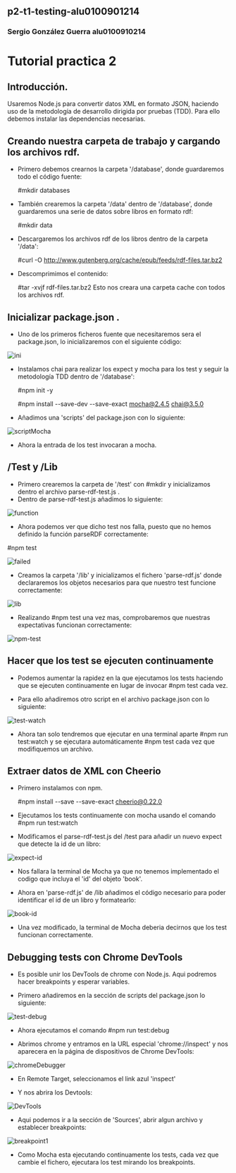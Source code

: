 ## p2-t1-testing-alu0100901214
### Sergio González Guerra   alu0100910214

# Tutorial practica 2

## Introducción.
Usaremos Node.js para convertir datos XML en formato JSON, haciendo uso de la metodología de desarrollo dirigida por pruebas (TDD). Para ello debemos instalar las dependencias necesarias.

## Creando nuestra carpeta de trabajo y cargando los archivos rdf.
- Primero debemos crearnos la carpeta '/database', donde guardaremos todo el código fuente:

  #mkdir databases
  
- También crearemos la carpeta '/data' dentro de '/database', donde guardaremos una serie de datos sobre libros en formato rdf:

  #mkdir data
  
- Descargaremos los archivos rdf de los libros dentro de la carpeta '/data':

  #curl -O http://www.gutenberg.org/cache/epub/feeds/rdf-files.tar.bz2
  
- Descomprimimos el contenido:

  #tar -xvjf rdf-files.tar.bz2
Esto nos creara una carpeta cache con todos los archivos rdf.

## Inicializar package.json .

- Uno de los primeros ficheros fuente que necesitaremos sera el package.json, lo inicializaremos con el siguiente código: 

![ini](./img2/packageJsonInicial.PNG)

- Instalamos chai para realizar los expect y mocha para los test y seguir la metodología TDD dentro de '/database':

  #npm init -y
  
  #npm install --save-dev --save-exact mocha@2.4.5 chai@3.5.0
  
- Añadimos una 'scripts' del package.json con lo siguiente:

![scriptMocha](./img2/scriptMocha.PNG)

- Ahora la entrada de los test invocaran a mocha.

## /Test y /Lib

- Primero crearemos la carpeta de '/test' con #mkdir y inicializamos dentro el archivo parse-rdf-test.js .
- Dentro de parse-rdf-test.js añadimos lo siguiente:

![function](./img2/function.PNG)

- Ahora podemos ver que dicho test nos falla, puesto que no hemos definido la función parseRDF correctamente: 

#npm test

![failed](./img2/failed.PNG)

- Creamos la carpeta '/lib' y inicializamos el fichero 'parse-rdf.js' donde declararemos los objetos necesarios para que nuestro test funcione correctamente:

![lib](./img2/lib.PNG)

- Realizando #npm test una vez mas, comprobaremos que nuestras expectativas funcionan correctamente:

![npm-test](./img2/npm-test.PNG)

## Hacer que los test se ejecuten continuamente

- Podemos aumentar la rapidez en la que ejecutamos los tests haciendo que se ejecuten continuamente en lugar de invocar #npm test cada vez.

- Para ello añadiremos otro script en el archivo package.json con lo siguiente:

![test-watch](./img2/test-watch.PNG)

- Ahora tan solo tendremos que ejecutar en una terminal aparte #npm run test:watch y se ejecutara automáticamente #npm test cada vez que modifiquemos un archivo.

## Extraer datos de XML con Cheerio

- Primero instalamos con npm.

  #npm install --save --save-exact cheerio@0.22.0

- Ejecutamos los tests continuamente con mocha usando el comando #npm run test:watch

- Modificamos el parse-rdf-test.js del /test para añadir un nuevo expect que detecte la id de un libro:

![expect-id](./img2/expect-id.PNG)

- Nos fallara la terminal de Mocha ya que no tenemos implementado el codigo que incluya el 'id' del objeto 'book'.

- Ahora en 'parse-rdf.js' de /lib añadimos el código necesario para poder identificar el id de un libro y formatearlo:

![book-id](./img2/book-id.PNG)

- Una vez modificado, la terminal de Mocha deberia decirnos que los test funcionan correctamente.

## Debugging tests con Chrome DevTools

- Es posible unir los DevTools de chrome con Node.js. Aqui podremos hacer breakpoints y esperar variables.

- Primero añadiremos en la sección de scripts del package.json lo siguiente:

![test-debug](./img2/test-debug.PNG)

- Ahora ejecutamos el comando #npm run test:debug

- Abrimos chrome y entramos en la URL especial  'chrome://inspect' y nos aparecera en la página de dispositivos de Chrome DevTools:

![chromeDebugger](./img2/chromeDebugger.PNG)

- En Remote Target, seleccionamos el link azul 'inspect'

- Y nos abrira los Devtools:

![DevTools](./img2/DevTools.PNG)

- Aqui podemos ir a la sección de 'Sources', abrir algun archivo y establecer breakpoints:

![breakpoint1](./img2/breakpoint1.PNG)

- Como Mocha esta ejecutando continuamente los tests, cada vez que cambie el fichero, ejecutara los test mirando los breakpoints.

